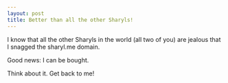 ```yaml
---
layout: post
title: Better than all the other Sharyls!
---
```

I know that all the other Sharyls in the world (all two of you) are jealous that I snagged the sharyl.me domain.

Good news: I can be bought.

Think about it.  Get back to me!
